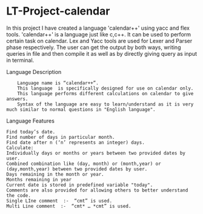 # LT-Project-calendar
In this project I have created a language 'calendar++' using yacc and flex tools. 'calendar++' is a language just like c,c++. It can be used to perform certain task on calendar. Lex and Yacc tools are used for Lexer and Parser phase respectively. The user can get the output by both ways, writing queries in file and then compile it as well as by directly giving query as input in terminal.


Language Description
	
        Language name is “calendar++”.
        This language  is specifically designed for use on calendar only.
        This language performs different calculations on calendar to give answers.
        Syntax of the language are easy to learn/understand as it is very much similar to normal questions in "English language".

Language Features

	Find today’s date.
	Find number of days in particular month.
	Find date after n (‘n’ represents an integer) days.
	Calculate:
	Individually days or months or years between two provided dates by user.
	Combined combination like (day, month) or (month,year) or (day,month,year) between two provided dates by user.
	Days remaining in the month or year.
	Months remaining in year
	Current date is stored in predefined variable "today".
	Comments are also provided for allowing others to better understand the code.
	Single LIne comment  :-  “cmt” is used.
	Multi Line comment  :-  “cmt* … *cmt” is used.
